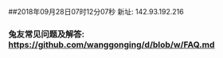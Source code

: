 ##2018年09月28日07时12分07秒 新址: 142.93.192.216
### 兔友常见问题及解答: https://github.com/wanggonging/d/blob/w/FAQ.md
